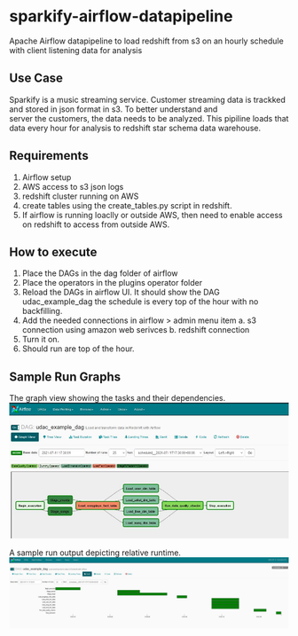 # sparkify-airflow-datapipeline
Apache Airflow datapipeline to load redshift from s3 on an hourly schedule with client listening data for analysis


## Use Case
Sparkify is a music streaming service. Customer streaming data is trackked and stored in json format in s3. To better understand and   
server the customers, the data needs to be analyzed. This pipiline loads that data every hour for analysis to redshift star schema data warehouse.

## Requirements
1. Airflow setup
2. AWS access to s3 json logs
3. redshift cluster running on AWS
4. create tables using the create_tables.py script in redshift.
5. If airflow is running loaclly or outside AWS, then need to enable access on redshift to access from outside AWS.

## How to execute
1. Place the DAGs in the dag folder of airflow
2. Place the operators in the plugins operator folder
3. Reload the DAGs in airflow UI. It should show the DAG udac_example_dag
     the schedule is every top of the hour with no backfilling.
4. Add the needed connections in airflow > admin menu item
    a. s3 connection using amazon web serivces
    b. redshift connection
5. Turn it on.
6. Should run are top of the hour.


## Sample Run Graphs

The graph view showing the tasks and their dependencies.
![alt text](https://github.com/patkiptoo/sparkify-airflow-datapipeline/blob/main/grapgh-view.JPG)

A sample run output depicting relative runtime.
![alt text](https://github.com/patkiptoo/sparkify-airflow-datapipeline/blob/main/gnatt-execution-graph.JPG)
